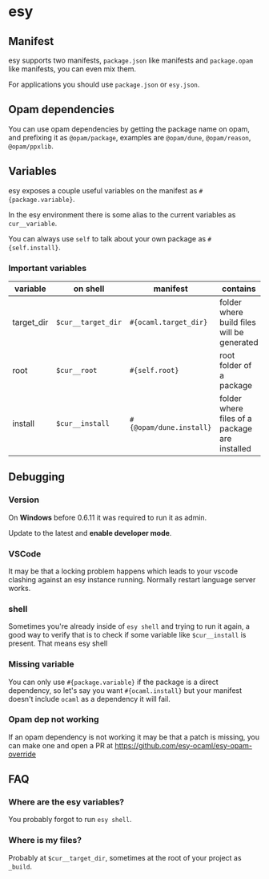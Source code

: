 # esy

## Manifest

esy supports two manifests, `package.json` like manifests and `package.opam` like manifests, you can even mix them.

For applications you should use `package.json` or `esy.json`.

## Opam dependencies

You can use opam dependencies by getting the package name on opam, and prefixing it as `@opam/package`, examples are `@opam/dune`, `@opam/reason`, `@opam/ppxlib`.

## Variables

esy exposes a couple useful variables on the manifest as `#{package.variable}`.

In the esy environment there is some alias to the current variables as `cur__variable`.

You can always use `self` to talk about your own package as `#{self.install}`.

### Important variables

| variable   | on shell           | manifest                | contains                                      |
| ---------- | ------------------ | ----------------------- | --------------------------------------------- |
| target_dir | `$cur__target_dir` | `#{ocaml.target_dir}`   | folder where build files will be generated    |
| root       | `$cur__root`       | `#{self.root}`          | root folder of a package                      |
| install    | `$cur__install`    | `#{@opam/dune.install}` | folder where files of a package are installed |

## Debugging

### Version

On **Windows** before 0.6.11 it was required to run it as admin.

Update to the latest and **enable developer mode**.

### VSCode

It may be that a locking problem happens which leads to your vscode clashing against an esy instance running. Normally restart language server works.

### shell

Sometimes you're already inside of `esy shell` and trying to run it again, a good way to verify that is to check if some variable like `$cur__install` is present. That means esy shell

### Missing variable

You can only use `#{package.variable}` if the package is a direct dependency, so let's say you want `#{ocaml.install}` but your manifest doesn't include `ocaml` as a dependency it will fail.

### Opam dep not working

If an opam dependency is not working it may be that a patch is missing, you can make one and open a PR at https://github.com/esy-ocaml/esy-opam-override

## FAQ

### Where are the esy variables?

You probably forgot to run `esy shell`.

### Where is my files?

Probably at `$cur__target_dir`, sometimes at the root of your project as `_build`.
